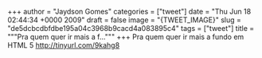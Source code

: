 
+++
author = "Jaydson Gomes"
categories = ["tweet"]
date = "Thu Jun 18 02:44:34 +0000 2009"
draft = false
image = "{TWEET_IMAGE}"
slug = "de5dcbcdbfdbe195a04c3968b9cacd4a083895c4"
tags = ["tweet"]
title = """Pra quem quer ir mais a f..."""
+++
Pra quem quer ir mais a fundo em HTML 5 http://tinyurl.com/9kahg8
